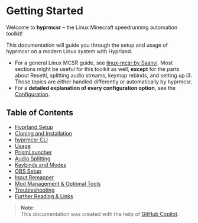 # Getting Started

Welcome to **hyprmcsr** – the Linux Minecraft speedrunning automation toolkit!

This documentation will guide you through the setup and usage of hyprmcsr on a modern Linux system with Hyprland.

- For a general Linux MCSR guide, see [linux-mcsr by Saanvi](https://its-saanvi.github.io/linux-mcsr/).
  Most sections might be useful for this toolkit as well, **except** for the parts about Resetti, splitting audio streams, keymap rebinds, and setting up i3.  
  Those topics are either handled differently or automatically by hyprmcsr.
- For a **detailed explanation of every configuration option**, see the [Configuration](./configuration.md).

## Table of Contents

- [Hyprland Setup](./hyprland-setup.md)
- [Cloning and Installation](./cloning-and-installation.md)
- [hyprmcsr CLI](./cli.md)
- [Usage](./usage.md)
- [PrismLauncher](./prismlauncher.md)
- [Audio Splitting](./audio-splitting.md)
- [Keybinds and Modes](./keybinds-and-modes.md)
- [OBS Setup](./obs-setup.md)
- [Input Remapper](./input-remapper.md)
- [Mod Management & Optional Tools](./jar-download.md)
- [Troubleshooting](./troubleshooting.md)
- [Further Reading & Links](./links.md)


> **Note:**  
> This documentation was created with the help of [GitHub Copilot](https://github.com/features/copilot).
